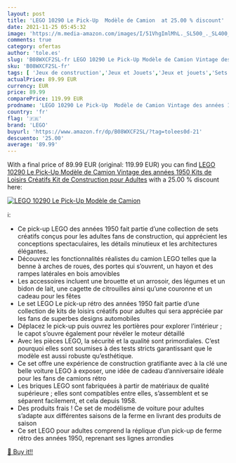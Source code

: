 ```yaml
---
layout: post
title: 'LEGO 10290 Le Pick-Up  Modèle de Camion  at 25.00 % discount'
date: 2021-11-25 05:45:32
image: 'https://m.media-amazon.com/images/I/51VhgImlMhL._SL500_._SL400_.jpg'
comments: true
category: ofertas
author: 'tole.es'
slug: 'B08WXCF2SL-fr LEGO 10290 Le Pick-Up Modèle de Camion Vintage des années...'
sku: 'B08WXCF2SL-fr'
tags: [ 'Jeux de construction','Jeux et Jouets','Jeux et jouets','Sets de jeux de construction','lego', ]
actualPrice: 89.99 EUR
currency: EUR
price: 89.99
comparePrice: 119.99 EUR
prodname: 'LEGO 10290 Le Pick-Up  Modèle de Camion Vintage des années 1950  Kits de Loisirs Créatifs  Kit de Construction pour Adultes'
country: 'fr'
flag: '🇫🇷'
brand: 'LEGO'
buyurl: 'https://www.amazon.fr/dp/B08WXCF2SL/?tag=tolees0d-21'
descuento: '25.00'
average: '89.99'
---
```


With a final price of 89.99 EUR (original: 119.99 EUR) you can find [LEGO 10290 Le Pick-Up  Modèle de Camion Vintage des années 1950  Kits de Loisirs Créatifs  Kit de Construction pour Adultes](https://www.amazon.fr/dp/B08WXCF2SL/?tag=tolees0d-21) with a  25.00 % discount here:

[![LEGO 10290 Le Pick-Up  Modèle de Camion ](https://m.media-amazon.com/images/I/51VhgImlMhL._SL500_._SL400_.jpg)](https://www.amazon.fr/dp/B08WXCF2SL/?tag=tolees0d-21)

ℹ️:

- Ce pick-up LEGO des années 1950 fait partie d’une collection de sets créatifs conçus pour les adultes fans de construction, qui apprécient les conceptions spectaculaires, les détails minutieux et les architectures élégantes.
- Découvrez les fonctionnalités réalistes du camion LEGO telles que la benne à arches de roues, des portes qui s’ouvrent, un hayon et des rampes latérales en bois amovibles
- Les accessoires incluent une brouette et un arrosoir, des légumes et un bidon de lait, une cagette de citrouilles ainsi qu’une couronne et un cadeau pour les fêtes
- Le set LEGO Le pick-up rétro des années 1950 fait partie d’une collection de kits de loisirs créatifs pour adultes qui sera appréciée par les fans de superbes designs automobiles
- Déplacez le pick-up puis ouvrez les portières pour explorer l’intérieur ; le capot s’ouvre également pour révéler le moteur détaillé
- Avec les pièces LEGO, la sécurité et la qualité sont primordiales. C’est pourquoi elles sont soumises à des tests stricts garantissant que le modèle est aussi robuste qu’esthétique.
- Ce set offre une expérience de construction gratifiante avec à la clé une belle voiture LEGO à exposer, une idée de cadeau d’anniversaire idéale pour les fans de camions rétro
- Les briques LEGO sont fabriquées à partir de matériaux de qualité supérieure ; elles sont compatibles entre elles, s’assemblent et se séparent facilement, et cela depuis 1958.
- Des produits frais ! Ce set de modélisme de voiture pour adultes s’adapte aux différentes saisons de la ferme en livrant des produits de saison
- Ce set LEGO pour adultes comprend la réplique d’un pick-up de ferme rétro des années 1950, reprenant ses lignes arrondies

[🛒 Buy it!!](https://www.amazon.fr/dp/B08WXCF2SL/?tag=tolees0d-21)
